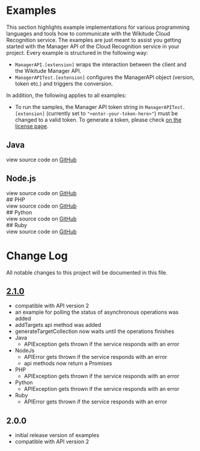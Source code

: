 
# Examples
This section highlights example implementations for various programming languages and tools how to communicate with the Wikitude Cloud Recognition service. The examples are just meant to assist you getting started with the Manager API of the Cloud Recognition service in your project. 
Every example is structured in the following way:

* `ManagerAPI.[extension]` wraps the interaction between the client and the Wikitude Manager API.
* `ManagerAPITest.[extension]` configures the ManagerAPI object (version, token etc.) and triggers the conversion.

In addition, the following applies to all examples:

* To run the samples, the Manager API token string in `ManagerAPITest.[extension]` (currently set to `"<enter-your-token-here>"`) must be changed to a valid token. To generate a token, please check [on the license page](http://www.wikitude.com/developer/licenses).


## Java
<div class="githubnote">
view source code on <a target="_blank" href="https://github.com/Wikitude/wikitude-cloud-recognition-api-samples/tree/master/Java">GitHub</a>
</div>

## Node.js
<div class="githubnote">
view source code on <a target="_blank" href="https://github.com/Wikitude/wikitude-cloud-recognition-api-samples/tree/master/NodeJs">GitHub</a>
</div>
## PHP
<div class="githubnote">
view source code on <a target="_blank" href="https://github.com/Wikitude/wikitude-cloud-recognition-api-samples/tree/master/PHP">GitHub</a>
</div>
## Python
<div class="githubnote">
view source code on <a target="_blank" href="https://github.com/Wikitude/wikitude-cloud-recognition-api-samples/tree/master/Python">GitHub</a>
</div>
## Ruby
<div class="githubnote">
view source code on <a target="_blank" href="https://github.com/Wikitude/wikitude-cloud-recognition-api-samples/tree/master/Ruby">GitHub</a>
</div>

# Change Log
All notable changes to this project will be documented in this file.

## [2.1.0]
 * compatible with API version 2
 * an example for polling the status of asynchronous operations was
   added
 * addTargets api method was added
 * generateTargetCollection now waits until the operations finishes
 * Java
    * APIException gets thrown if the service responds with an error
 * NodeJs
    * APIError gets thrown if the service responds with an error
    * api methods now return a Promises
 * PHP
    * APIException gets thrown if the service responds with an error
 * Python
    * APIException gets thrown if the service responds with an error
 * Ruby
    * APIError gets thrown if the service responds with an error

## 2.0.0
 * initial release version of examples
 * compatible with API version 2

[2.1.0]: https://github.com/Wikitude/wikitude-cloud-recognition-api-samples/compare/v2.0.0...v2.1.0